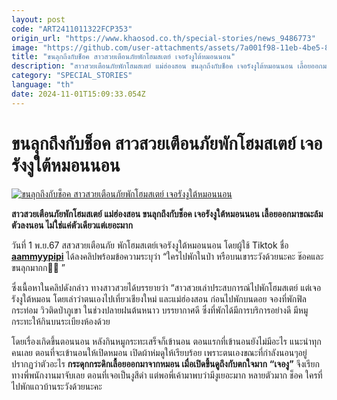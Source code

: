 ```yaml
---
layout: post
code: "ART2411011322FCP353"
origin_url: "https://www.khaosod.co.th/special-stories/news_9486773"
image: "https://github.com/user-attachments/assets/7a001f98-11eb-4be5-8440-519e86e6437f"
title: "ขนลุกถึงกับช็อค สาวสวยเตือนภัยพักโฮมสเตย์ เจอรังงูใต้หมอนนอน"
description: "สาวสวยเตือนภัยพักโฮมสเตย์ แม่ฮ่องสอน ขนลุกถึงกับช็อค เจอรังงูใต้หมอนนอน เลื้อยออกมาขณะล้มตัวลงนอน ไม่ใช่แค่ตัวเดียวแต่เยอะมาก"
category: "SPECIAL_STORIES"
language: "th"
date: 2024-11-01T15:09:33.054Z
---
```


# ขนลุกถึงกับช็อค สาวสวยเตือนภัยพักโฮมสเตย์ เจอรังงูใต้หมอนนอน

[![ขนลุกถึงกับช็อค สาวสวยเตือนภัยพักโฮมสเตย์ เจอรังงูใต้หมอนนอน](https://www.khaosod.co.th/wpapp/uploads/2024/11/homestay2.jpg "ขนลุกถึงกับช็อค สาวสวยเตือนภัยพักโฮมสเตย์ เจอรังงูใต้หมอนนอน")](https://www.khaosod.co.th/wpapp/uploads/2024/11/homestay2.jpg)

**สาวสวยเตือนภัยพักโฮมสเตย์ แม่ฮ่องสอน ขนลุกถึงกับช็อค เจอรังงูใต้หมอนนอน เลื้อยออกมาขณะล้มตัวลงนอน ไม่ใช่แค่ตัวเดียวแต่เยอะมาก**

วันที่ 1 พ.ย.67 สสวสวยเตือนภัย พักโฮมสเตย์เจอรังงูใต้หมอนนอน โดยผู้ใช้ Tiktok ชื่อ [**aammyypipi**](https://www.tiktok.com/@aammyypipi) ได้ลงคลิปพร้อมข้อความระบุว่า “ใครไปพักในป่า หรือบนเขาระวังด้วยนะคะ ช๊อคและขนลุกมากก🐍🐍 ”

ซึ่งเนื้อหาในคลิปดังกล่าว ทางสาวสวยได้บรรยายว่า “สาวสวยเล่าประสบการณ์ไปพักโฮมสเตย์ แต่เจอรังงูใต้หมอน โดยเล่าว่าตนเองไปเที่ยวเชียงใหม่ และแม่ฮ่องสอน ก่อนไปพักบนดอย จองที่พักฟิลกระท่อม วิวติดป่าภูเขา ในช่วงปลายฝนต้นหนาว บรรยากาศดี ซึ่งที่พักได้มีการบริการอย่างดี มีหมูกระทะให้กินบนระเบียงห้องด้วย

โดยเรื่องเกิดขึ้นตอนนอน หลังกินหมูกระทะเสร็จก็เข้านอน ตอนแรกที่เข้านอนยังไม่มีอะไร แนะนำทุกคนเลย ตอนที่จะเข้านอนให้เปิดหมอน เปิดผ้าห่มดูให้เรียบร้อย เพราะตนเองขณะที่กำลังนอนๆอยู่ ปรากฏว่าตัวอะไร **กระดุกกระดิกเลื้อยออกมาจากหมอน เมื่อเปิดขึ้นดูถึงกับตกใจมาก** **“เจองู”** จึงเรียกทางพี่พนักงานมาจับเลย ตอนที่เจอเป็นงูสีดำ แต่พอพี่เค้ามาพบว่ามีงูเยอะมาก หลายตัวมาก ช็อค ใครที่ไปพักแถวบ้านระวังด้วยนะคะ


